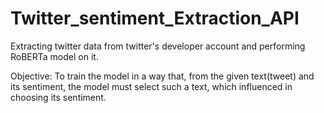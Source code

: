 # Twitter_sentiment_Extraction_API
Extracting twitter data from twitter's developer account and performing RoBERTa model on it.

Objective: To train the model in a way that, from the given  text(tweet) and its sentiment, the model must select such a text, which influenced in choosing its sentiment. 
